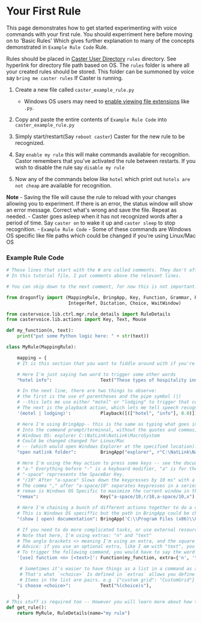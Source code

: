 # Your First Rule

This page demonstrates how to get started experimenting with voice commands with your first rule.  You should experriment here before moving on to 'Basic Rules' Which gives further explanation to many of the concepts demonstrated in `Example Rule Code`  Rule.

Rules should be placed in [Caster User Directory](https://caster.readthedocs.io/en/latest/readthedocs/User_Dir/Caster_User_Dir/) `rules` directory. See hyperlink for directory file path based on OS. The `rules` folder is where all your created rules should be stored. This folder can be summoned by voice say `bring me caster rules` If Caster is running. 

1. Create a new file called `caster_example_rule.py`
    - Windows OS users may need to [enable viewing file extensions](https://helpdesk.flexradio.com/hc/en-us/articles/204676189-How-to-change-a-File-Extension-in-Windows) like `.py`.

2. Copy and paste the entire contents of `Example Rule Code` into `caster_example_rule.py`

3. Simply start/restart(Say `reboot caster`) Caster for the new rule to be recognized.

4. Say `enable my rule` this will make commands available for recognition. Castor remembers that you've activated the rule between restarts. If you wish to disable the rule say `disable my rule`

5. Now any of the commands below like `hotel`  which print out `hotels are not cheap` are available for recognition.
   
**Note** 
    - Saving the file will cause the rule to reload with your changes allowing you to experiment. If there is an error, the status window will show an error message. Correct what's wrong and save the file. Repeat as needed.
    - Caster goes asleep when it has not recognized words after a period of time. Say `caster on` to wake it up and `caster sleep` to stop recognition.
    - `Example Rule Code` - Some of these commands are Windows OS specific like file paths which could be changed if you're using Linux/Mac OS

### Example Rule Code

```python
# These lines that start with the # are called comments. They don't affect the way the code runs.
# In this tutorial file, I put comments above the relevant lines.

# You can skip down to the next comment, for now this is not important...

from dragonfly import (MappingRule, BringApp, Key, Function, Grammar, Playback, 
                       IntegerRef, Dictation, Choice, WaitWindow)

from castervoice.lib.ctrl.mgr.rule_details import RuleDetails
from castervoice.lib.actions import Key, Text, Mouse

def my_function(n, text):
    print("put some Python logic here: " + str(text))

class MyRule(MappingRule):

    mapping = {
    # It is this section that you want to fiddle around with if you're new: mapping, extras, and defaults

    # Here I'm just saying two word to trigger some other words
    "hotel info":                  Text("These types of hospitality industry are not cheap."),

    # In the next line, there are two things to observe:
    # the first is the use of parentheses and the pipe symbol (|)
    # --this lets me use either "motel" or "lodging" to trigger that command.
    # The next is the playback action, which lets me tell speech recognition engine to simulate me speaking some words.
    '(motel | lodging)':           Playback([(["hotel", "info"], 0.0)]),

    # Here I'm using BringApp-- this is the same as typing what goes in between the parentheses
    # Into the command prompt/terminnal, without the quotes and commas, like:
    # Windows OS: explorer C:\NatLink\NatLink\MacroSystem
    # Could be changed changed for Linux/Mac
    # -- (which would open Windows Explorer at the specified location). Anything you can do with the command line can be done this way
    "open natlink folder":         BringApp("explorer", r"C:\NatLink\NatLink\MacroSystem"),

    # Here I'm using the Key action to press some keys -- see the documentation here: https://dragonfly2.readthedocs.io/en/latest/actions.html?#module-dragonfly.actions.action_key
    # "a-" Everything before "-" is a keyboard modifier, "a" is for the "alt" Key.
    # "-space" reprresents the SpaceBar Key. 
    # "/10" After "a-space" Slows down the keypresses by 10 ms" with a seriess of keypresses as demonstrated this may be necessary.
    # The comma "," after "a-space/10" separates keypresses in a series.
    # remax is Windows OS Specific to maximize the current window in the forefront
    "remax":                       Key("a-space/10,r/10,a-space/10,x"),

    # Here I'm chaining a bunch of different actions together to do a complex task
    # This is Windows OS speciffic but the path in BringApp could be changed for Linux/Mac
    "(show | open) documentation": BringApp('C:\\Program Files (x86)\\Google\\Chrome\\Application\\chrome.exe') + WaitWindow(executable="chrome.exe") + Key('c-t') + WaitWindow(title="New Tab") + Text('https://dragonfly2.readthedocs.io/en/latest') + Key('enter'),

    # If you need to do more complicated tasks, or use external resources, a function might be what you need.
    # Note that here, I'm using extras: "n" and "text"
    # The angle brackets <> meaning I'm using an extra, and the square brackets [] mean that I don't have to speak that word, it's optional.
    # Advice: if you use an optional extra, like I am with "text", you should set a default value  in the defaults section down below.
    # To trigger the following command, you would have to say the word "function" followed by a number between 1 and 1000.
    '[use] function <n> [<text>]': Function(my_function, extra={'n', 'text'}),

     # Sometimes it's easier to have things as a list in a command as a choice that do different things.
     # That's what `<choice>` Is defined in `extras` allows you define that list. If you dictate `i choose custom grid` Then `CustomGrid` will be printed as text.
     # Items in the list are pairs. e.g `{"custom grid": "CustomGrid"}` The first item of a pair is the command "custom grid" and the second "CustomGrid" output text action.   
    "i choose <choice>":           Text("%(choice)s"),

    }
# This stuff is required too -- However you will learn more about how to change the rule types and contexts later.
def get_rule():   
    return MyRule, RuleDetails(name="my rule")
```
